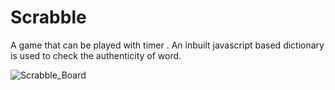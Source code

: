 # Scrabble

A game that can be played with timer . An inbuilt javascript based dictionary is used to check the authenticity of word.


![Scrabble_Board](https://raw.github.com/harshaa947/Scrabble/master/Board.PNG)
